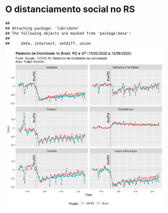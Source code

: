 O distanciamento social no RS
=============================

    ## 
    ## Attaching package: 'lubridate'
    ## The following objects are masked from 'package:base':
    ## 
    ##     date, intersect, setdiff, union

![](2020-06-16-coviddist_files/figure-markdown_strict/unnamed-chunk-2-1.png)
